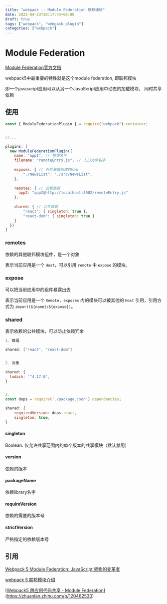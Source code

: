 ```yaml
---
title: "webpack -- Module Federation 联邦模块"
date: 2022-04-23T20:17:44+08:00
draft: true
tags: ["webpack", "webpack plugin"]
categories: ["webpack"]
---
```




# Module Federation



[Module Federation官方文档](https://webpack.docschina.org/concepts/module-federation/#motivation)



webpack5中最重要的特性就是这个module federation, 即联邦模块



即一个javascript应用可以从另一个JavaScript应用中动态的加载模块， 同时共享依赖





## 使用



```javascript
const { ModuleFederationPlugin } = require("webpack").container;


//...

plugins: [
  new ModuleFederationPlugin({
    name: "app1", // 模块名字
    filename: "remoteEntry.js", // 入口文件名字
    
    exposes: { // 对外暴露组建的map
        "./NewsList": "./src/NewsList",
    },
    
    remotes: { // 远程依赖
      app2: "app2@http://localhost:3002/remoteEntry.js"
    },
    
    shared: { // 公共依赖
        "react": { singleton: true },
        "react-dom": { singleton: true }
    }
  })
]

```







### remotes



依赖的其他联邦模块组件，是一个对象

表示当前应用是一个 `Host`，可以引用 `remote` 中 `expose` 的模块。



### expose



可以把当前应用中的组件暴露出去



表示当前应用是一个 `Remote`，`exposes` 内的模块可以被其他的 `Host` 引用，引用方式为 `import(${name}/${expose})`。





### shared



表示依赖的公共模块，可以防止依赖冗余



```javascript
1. 数组

shared: ["react", "react-dom"]


2. 对象

shared: {
  lodash: '^4.17.0',
}


3. 
const deps = require('./package.json').dependencies;

shared: {
    requiredVersion: deps.react,
    singleton: true,
}
```



#### singleton

Boolean. 仅允许共享范围内的单个版本的共享模块（默认禁用）



#### version

依赖的版本



#### packageName

依赖library名字



#### requireVersion

依赖的需要的版本号



#### strictVersion

严格指定的依赖版本号





## 引用





[Webpack 5 Module Federation: JavaScript 架构的变革者](https://zhuanlan.zhihu.com/p/120462530)

[webpack 5 联邦模块介绍](https://zhuanlan.zhihu.com/p/148869581)

[[Webpack5 跨应用代码共享 - Module Federation](https://segmentfault.com/a/1190000024449390)](https://zhuanlan.zhihu.com/p/120462530)
